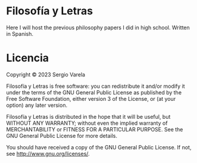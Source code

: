 # Filosofía y Letras
Here I will host the previous philosophy papers I did in high school. Written in Spanish.

# Licencia
Copyright © 2023 Sergio Varela

Filosofía y Letras is free software: you can redistribute it and/or modify it under the terms of the GNU General Public License as published by the Free Software Foundation, either version 3 of the License, or (at your option) any later version.

Filosofía y Letras is distributed in the hope that it will be useful, but WITHOUT ANY WARRANTY; without even the implied warranty of MERCHANTABILITY or FITNESS FOR A PARTICULAR PURPOSE. See the GNU General Public License for more details.

You should have received a copy of the GNU General Public License. If not, see http://www.gnu.org/licenses/.
